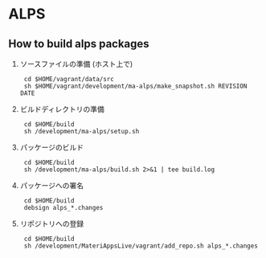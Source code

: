 # ALPS

## How to build alps packages

1. ソースファイルの準備 (ホスト上で)

        cd $HOME/vagrant/data/src
        sh $HOME/vagrant/development/ma-alps/make_snapshot.sh REVISION DATE

2. ビルドディレクトリの準備

        cd $HOME/build
        sh /development/ma-alps/setup.sh

3. パッケージのビルド

        cd $HOME/build
        sh /development/ma-alps/build.sh 2>&1 | tee build.log

4. パッケージへの署名

        cd $HOME/build
        debsign alps_*.changes 

5. リポジトリへの登録

        cd $HOME/build
        sh /development/MateriAppsLive/vagrant/add_repo.sh alps_*.changes
